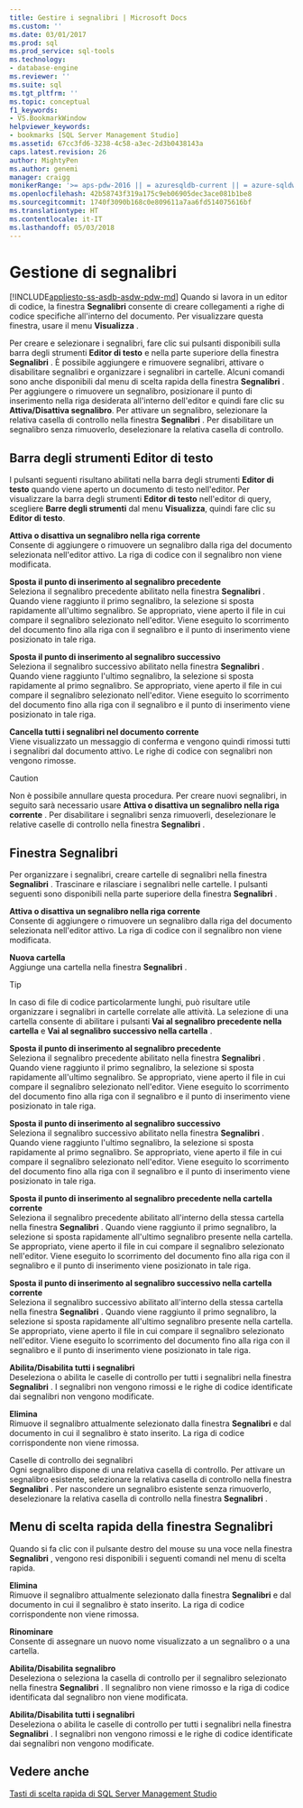 ```yaml
---
title: Gestire i segnalibri | Microsoft Docs
ms.custom: ''
ms.date: 03/01/2017
ms.prod: sql
ms.prod_service: sql-tools
ms.technology:
- database-engine
ms.reviewer: ''
ms.suite: sql
ms.tgt_pltfrm: ''
ms.topic: conceptual
f1_keywords:
- VS.BookmarkWindow
helpviewer_keywords:
- bookmarks [SQL Server Management Studio]
ms.assetid: 67cc3fd6-3238-4c58-a3ec-2d3b0438143a
caps.latest.revision: 26
author: MightyPen
ms.author: genemi
manager: craigg
monikerRange: '>= aps-pdw-2016 || = azuresqldb-current || = azure-sqldw-latest || >= sql-server-2016 || = sqlallproducts-allversions'
ms.openlocfilehash: 42b58743f319a175c9eb06905dec3ace081b1be8
ms.sourcegitcommit: 1740f3090b168c0e809611a7aa6fd514075616bf
ms.translationtype: HT
ms.contentlocale: it-IT
ms.lasthandoff: 05/03/2018
---
```

# <a name="manage-bookmarks"></a>Gestione di segnalibri
[!INCLUDE[appliesto-ss-asdb-asdw-pdw-md](../../includes/appliesto-ss-asdb-asdw-pdw-md.md)]
  Quando si lavora in un editor di codice, la finestra **Segnalibri** consente di creare collegamenti a righe di codice specifiche all'interno del documento. Per visualizzare questa finestra, usare il menu **Visualizza** .  
  
 Per creare e selezionare i segnalibri, fare clic sui pulsanti disponibili sulla barra degli strumenti **Editor di testo** e nella parte superiore della finestra **Segnalibri** . È possibile aggiungere e rimuovere segnalibri, attivare o disabilitare segnalibri e organizzare i segnalibri in cartelle. Alcuni comandi sono anche disponibili dal menu di scelta rapida della finestra **Segnalibri** . Per aggiungere o rimuovere un segnalibro, posizionare il punto di inserimento nella riga desiderata all'interno dell'editor e quindi fare clic su **Attiva/Disattiva segnalibro**. Per attivare un segnalibro, selezionare la relativa casella di controllo nella finestra **Segnalibri** . Per disabilitare un segnalibro senza rimuoverlo, deselezionare la relativa casella di controllo.  
  
## <a name="text-editor-toolbar"></a>Barra degli strumenti Editor di testo  
 I pulsanti seguenti risultano abilitati nella barra degli strumenti **Editor di testo** quando viene aperto un documento di testo nell'editor. Per visualizzare la barra degli strumenti **Editor di testo** nell'editor di query, scegliere **Barre degli strumenti** dal menu **Visualizza**, quindi fare clic su **Editor di testo**.  
  
 **Attiva o disattiva un segnalibro nella riga corrente**  
 Consente di aggiungere o rimuovere un segnalibro dalla riga del documento selezionata nell'editor attivo. La riga di codice con il segnalibro non viene modificata.  
  
 **Sposta il punto di inserimento al segnalibro precedente**  
 Seleziona il segnalibro precedente abilitato nella finestra **Segnalibri** . Quando viene raggiunto il primo segnalibro, la selezione si sposta rapidamente all'ultimo segnalibro. Se appropriato, viene aperto il file in cui compare il segnalibro selezionato nell'editor. Viene eseguito lo scorrimento del documento fino alla riga con il segnalibro e il punto di inserimento viene posizionato in tale riga.  
  
 **Sposta il punto di inserimento al segnalibro successivo**  
 Seleziona il segnalibro successivo abilitato nella finestra **Segnalibri** . Quando viene raggiunto l'ultimo segnalibro, la selezione si sposta rapidamente al primo segnalibro. Se appropriato, viene aperto il file in cui compare il segnalibro selezionato nell'editor. Viene eseguito lo scorrimento del documento fino alla riga con il segnalibro e il punto di inserimento viene posizionato in tale riga.  
  
 **Cancella tutti i segnalibri nel documento corrente**  
 Viene visualizzato un messaggio di conferma e vengono quindi rimossi tutti i segnalibri dal documento attivo. Le righe di codice con segnalibri non vengono rimosse.  
  
> [!CAUTION]  
>  Non è possibile annullare questa procedura. Per creare nuovi segnalibri, in seguito sarà necessario usare **Attiva o disattiva un segnalibro nella riga corrente** . Per disabilitare i segnalibri senza rimuoverli, deselezionare le relative caselle di controllo nella finestra **Segnalibri** .  
  
## <a name="bookmarks-window"></a>Finestra Segnalibri  
 Per organizzare i segnalibri, creare cartelle di segnalibri nella finestra **Segnalibri** . Trascinare e rilasciare i segnalibri nelle cartelle. I pulsanti seguenti sono disponibili nella parte superiore della finestra **Segnalibri** .  
  
 **Attiva o disattiva un segnalibro nella riga corrente**  
 Consente di aggiungere o rimuovere un segnalibro dalla riga del documento selezionata nell'editor attivo. La riga di codice con il segnalibro non viene modificata.  
  
 **Nuova cartella**  
 Aggiunge una cartella nella finestra **Segnalibri** .  
  
> [!TIP]  
>  In caso di file di codice particolarmente lunghi, può risultare utile organizzare i segnalibri in cartelle correlate alle attività. La selezione di una cartella consente di abilitare i pulsanti **Vai al segnalibro precedente nella cartella** e **Vai al segnalibro successivo nella cartella** .  
  
 **Sposta il punto di inserimento al segnalibro precedente**  
 Seleziona il segnalibro precedente abilitato nella finestra **Segnalibri** . Quando viene raggiunto il primo segnalibro, la selezione si sposta rapidamente all'ultimo segnalibro. Se appropriato, viene aperto il file in cui compare il segnalibro selezionato nell'editor. Viene eseguito lo scorrimento del documento fino alla riga con il segnalibro e il punto di inserimento viene posizionato in tale riga.  
  
 **Sposta il punto di inserimento al segnalibro successivo**  
 Seleziona il segnalibro successivo abilitato nella finestra **Segnalibri** . Quando viene raggiunto l'ultimo segnalibro, la selezione si sposta rapidamente al primo segnalibro. Se appropriato, viene aperto il file in cui compare il segnalibro selezionato nell'editor. Viene eseguito lo scorrimento del documento fino alla riga con il segnalibro e il punto di inserimento viene posizionato in tale riga.  
  
 **Sposta il punto di inserimento al segnalibro precedente nella cartella corrente**  
 Seleziona il segnalibro precedente abilitato all'interno della stessa cartella nella finestra **Segnalibri** . Quando viene raggiunto il primo segnalibro, la selezione si sposta rapidamente all'ultimo segnalibro presente nella cartella. Se appropriato, viene aperto il file in cui compare il segnalibro selezionato nell'editor. Viene eseguito lo scorrimento del documento fino alla riga con il segnalibro e il punto di inserimento viene posizionato in tale riga.  
  
 **Sposta il punto di inserimento al segnalibro successivo nella cartella corrente**  
 Seleziona il segnalibro successivo abilitato all'interno della stessa cartella nella finestra **Segnalibri** . Quando viene raggiunto il primo segnalibro, la selezione si sposta rapidamente all'ultimo segnalibro presente nella cartella. Se appropriato, viene aperto il file in cui compare il segnalibro selezionato nell'editor. Viene eseguito lo scorrimento del documento fino alla riga con il segnalibro e il punto di inserimento viene posizionato in tale riga.  
  
 **Abilita/Disabilita tutti i segnalibri**  
 Deseleziona o abilita le caselle di controllo per tutti i segnalibri nella finestra **Segnalibri** . I segnalibri non vengono rimossi e le righe di codice identificate dai segnalibri non vengono modificate.  
  
 **Elimina**  
 Rimuove il segnalibro attualmente selezionato dalla finestra **Segnalibri** e dal documento in cui il segnalibro è stato inserito. La riga di codice corrispondente non viene rimossa.  
  
 Caselle di controllo dei segnalibri  
 Ogni segnalibro dispone di una relativa casella di controllo. Per attivare un segnalibro esistente, selezionare la relativa casella di controllo nella finestra **Segnalibri** . Per nascondere un segnalibro esistente senza rimuoverlo, deselezionare la relativa casella di controllo nella finestra **Segnalibri** .  
  
## <a name="bookmarks-window-shortcut-menu"></a>Menu di scelta rapida della finestra Segnalibri  
 Quando si fa clic con il pulsante destro del mouse su una voce nella finestra **Segnalibri** , vengono resi disponibili i seguenti comandi nel menu di scelta rapida.  
  
 **Elimina**  
 Rimuove il segnalibro attualmente selezionato dalla finestra **Segnalibri** e dal documento in cui il segnalibro è stato inserito. La riga di codice corrispondente non viene rimossa.  
  
 **Rinominare**  
 Consente di assegnare un nuovo nome visualizzato a un segnalibro o a una cartella.  
  
 **Abilita/Disabilita segnalibro**  
 Deseleziona o seleziona la casella di controllo per il segnalibro selezionato nella finestra **Segnalibri** . Il segnalibro non viene rimosso e la riga di codice identificata dal segnalibro non viene modificata.  
  
 **Abilita/Disabilita tutti i segnalibri**  
 Deseleziona o abilita le caselle di controllo per tutti i segnalibri nella finestra **Segnalibri** . I segnalibri non vengono rimossi e le righe di codice identificate dai segnalibri non vengono modificate.  
  
## <a name="see-also"></a>Vedere anche  
 [Tasti di scelta rapida di SQL Server Management Studio](../../tools/sql-server-management-studio/sql-server-management-studio-keyboard-shortcuts.md)  
  
  
